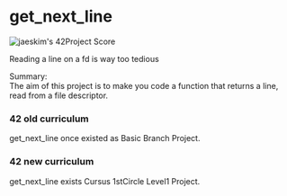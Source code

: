 # get_next_line


![jaeskim's 42Project Score](https://badge42.herokuapp.com/api/project/mmizuno/get_next_line)  

Reading a line on a fd is way too tedious  

Summary:  
The aim of this project is to make you code a function that returns a line,  
read from a file descriptor.  


### 42 old curriculum

get_next_line once existed as Basic Branch Project.  

### 42 new curriculum

get_next_line exists Cursus 1stCircle Level1 Project.  

